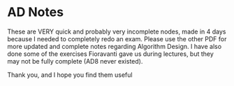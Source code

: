 # AD Notes 
These are VERY quick and probably very incomplete nodes, made in 4 days because I needed to completely redo an exam. Please use the other PDF for more updated and complete notes regarding Algorithm Design.
I have also done some of the exercises Fioravanti gave us during lectures, but they may not be fully complete (AD8 never existed).

Thank you, and I hope you find them useful